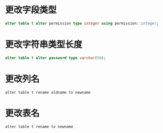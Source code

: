 # 更改字段类型
```sql
alter table t alter permission type integer using permission::integer;
```
# 更改字符串类型长度
```sql
alter table t alter password type varchar(50);
```
# 更改列名
```
alter table t rename oldname to newname
```
# 更改表名
```
alter table t rename to newname
```
